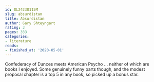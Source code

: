 ```yaml
---
id: OL24238115M
slug: absurdistan
title: Absurdistan
author: Gary Shteyngart
rating: 3
pages: 333
categories:
- literature
reads:
- finished_at: '2020-05-01'
---
```

Confederacy of Dunces meets American Psycho ... neither of which are books I enjoyed. Some genuinely funny parts though, and the modest proposal chapter is a top 5 in any book, so picked up a bonus star.
